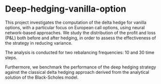# Deep-hedging-vanilla-option

This project investigates the computation of the delta hedge for vanilla options, with a particular focus on European call options, using neural network-based approaches.
We study the distribution of the profit and loss (P&L) both before and after hedging, in order to assess the effectiveness of the strategy in reducing variance.

The analysis is conducted for two rebalancing frequencies: 10 and 30 time steps.

Furthermore, we benchmark the performance of the deep hedging strategy against the classical delta hedging approach derived from the analytical solution of the Black-Scholes model.

